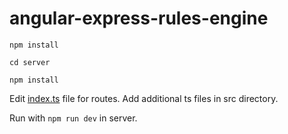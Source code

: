 # angular-express-rules-engine

`npm install`

`cd server`

`npm install`

Edit [index.ts](server/src/index.ts) file for routes. Add additional ts files in src directory. 

Run with `npm run dev` in server. 


